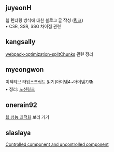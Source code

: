 <h2>juyeonH</h2>웹 렌더링 방식에 대한 블로그 글 작성 (<a href="https://im-developer.tistory.com/227">링크</a>)<br>• CSR, SSR, SSG 차이점 관련<h2>kangsally</h2><a href="https://www.notion.so/webpack-splitChunk-9538cdb0d840481081498db5b9af29b0">webpack-optimization-splitChunks</a> 관련 정리<h2>myeongwon</h2>이펙티브 타입스크립트 읽기(아이템4~아이템7)📚 <br>• 정리: <a href="https://www.notion.so/lighting1/617506b2fad24a97ab36ce50b1cfa508">노션링크</a><h2>onerain92</h2><a href="https://www.notion.so/Chapter03-1ca8abf904cd49249365d7d5d7eb9712">웹 성능 최적화</a> 보러 가기<h2>slaslaya</h2><a href="https://slaplace.notion.site/Controlled-component-and-uncontrolled-component-846857fcb3b347a187e887a56c3570a8">Controlled component and uncontrolled component</a>